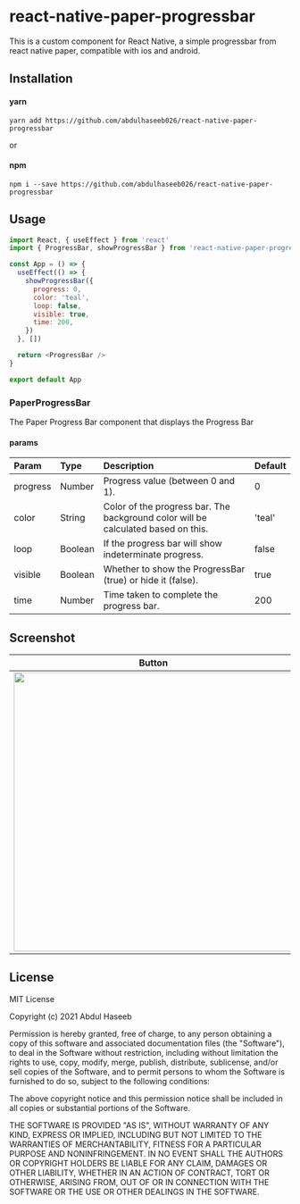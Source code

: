 # react-native-paper-progressbar

This is a custom component for React Native, a simple progressbar from react native paper, compatible with ios and android.

## Installation

#### yarn

```
yarn add https://github.com/abdulhaseeb026/react-native-paper-progressbar
```

or

#### npm

```
npm i --save https://github.com/abdulhaseeb026/react-native-paper-progressbar
```

## Usage

```js
import React, { useEffect } from 'react'
import { ProgressBar, showProgressBar } from 'react-native-paper-progressbar'

const App = () => {
  useEffect(() => {
    showProgressBar({
      progress: 0,
      color: 'teal',
      loop: false,
      visible: true,
      time: 200,
    })
  }, [])

  return <ProgressBar />
}

export default App
```

### PaperProgressBar

The Paper Progress Bar component that displays the Progress Bar

#### params

| Param    | Type    | Description                                                                       | Default |
| :------- | :------ | :-------------------------------------------------------------------------------- | :------ |
| progress | Number  | Progress value (between 0 and 1).                                                 | 0       |
| color    | String  | Color of the progress bar. The background color will be calculated based on this. | 'teal'  |
| loop     | Boolean | If the progress bar will show indeterminate progress.                             | false   |
| visible  | Boolean | Whether to show the ProgressBar (true) or hide it (false).                        | true    |
| time     | Number  | Time taken to complete the progress bar.                                          | 200     |

<!--
## Contributing

## Credits -->

## Screenshot

|                                 Button                                  |                                 Button_Loading                                  |
| :---------------------------------------------------------------------: | :-----------------------------------------------------------------------------: |
| <img src="./src/components/Button/screenshots/button.png" height="500"> | <img src="./src/components/Button/screenshots/button_loading.png" height="500"> |

## License

MIT License

Copyright (c) 2021 Abdul Haseeb

Permission is hereby granted, free of charge, to any person obtaining a copy
of this software and associated documentation files (the "Software"), to deal
in the Software without restriction, including without limitation the rights
to use, copy, modify, merge, publish, distribute, sublicense, and/or sell
copies of the Software, and to permit persons to whom the Software is
furnished to do so, subject to the following conditions:

The above copyright notice and this permission notice shall be included in all
copies or substantial portions of the Software.

THE SOFTWARE IS PROVIDED "AS IS", WITHOUT WARRANTY OF ANY KIND, EXPRESS OR
IMPLIED, INCLUDING BUT NOT LIMITED TO THE WARRANTIES OF MERCHANTABILITY,
FITNESS FOR A PARTICULAR PURPOSE AND NONINFRINGEMENT. IN NO EVENT SHALL THE
AUTHORS OR COPYRIGHT HOLDERS BE LIABLE FOR ANY CLAIM, DAMAGES OR OTHER
LIABILITY, WHETHER IN AN ACTION OF CONTRACT, TORT OR OTHERWISE, ARISING FROM,
OUT OF OR IN CONNECTION WITH THE SOFTWARE OR THE USE OR OTHER DEALINGS IN THE
SOFTWARE.

